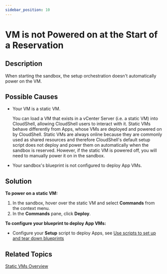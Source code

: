 ```yaml
---
sidebar_position: 10
---
```


# VM is not Powered on at the Start of a Reservation

## Description

When starting the sandbox, the setup orchestration doesn't automatically power on the VM.

## Possible Causes

- Your VM is a static VM.
    
    You can load a VM that exists in a vCenter Server (i.e. a static VM) into CloudShell, allowing CloudShell users to interact with it. Static VMs behave differently from Apps, whose VMs are deployed and powered on by CloudShell. Static VMs are always online because they are commonly used as shared resources and therefore CloudShell's default setup script does not deploy and power them on automatically when the sandbox is reserved. However, if the static VM is powered off, you will need to manually power it on in the sandbox.
    
- Your sandbox's blueprint is not configured to deploy App VMs.

## Solution

**To power on a static VM:**

1. In the sandbox, hover over the static VM and select **Commands** from the context menu.
2. In the **Commands** pane, click **Deploy**.

**To configure your blueprint to deploy App VMs:**

- Configure your **Setup** script to deploy Apps, see [Use scripts to set up and tear down blueprints](../../portal/blueprints/creating-blueprints/configure-orchestration.md#use-scripts-to-set-up-and-tear-down-blueprints)

## Related Topics

[Static VMs Overview](../../intro/features/static-vms.md)
